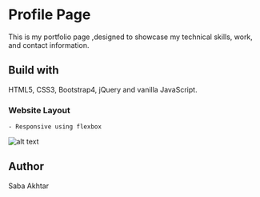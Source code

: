 # Profile Page
This is my portfolio page ,designed to showcase my technical skills, work, and contact information.

## Build with
HTML5, CSS3, Bootstrap4, jQuery and vanilla JavaScript.

### Website Layout 
    - Responsive using flexbox

![alt text](https://github.com/Any22/saba-akhtar.github.io/blob/master/image/profile.jpg?raw=true) 

## Author
Saba Akhtar  

